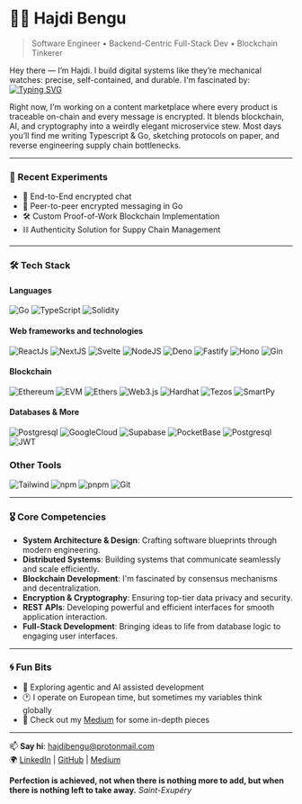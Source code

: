 # 👨‍🚀 Hajdi Bengu

> Software Engineer • Backend-Centric Full-Stack Dev • Blockchain Tinkerer

Hey there — I’m Hajdi. I build digital systems like they’re mechanical watches: precise, self-contained, and durable.  I'm fascinated by:[![Typing SVG](https://readme-typing-svg.demolab.com?font=Blimone&duration=4000&pause=1000&color=22BB88&width=800&lines=Systems+that+scale+without+panicking;Networks+that+self-heal+like+magic;Code+that+survives+a+refactor+storm;Encrypted+apps+that+even+I+can’t+break;Blockchains+that+don’t+need+trust+to+work;Peer-to-peer+networks+that+talk+behind+my+back;Smart+contracts+that+don’t+blow+up+gas;Architectures+clean+enough+to+frame;Minimal+schemas+with+maximum+zen;Microservices+that+act+like+adults;Error+handling+that+doesn’t+blame+me;Transactions+that+commit+to+their+choices;Logs+that+tell+the+truth+and+nothing+but;Interfaces+that+don’t+leak+their+feelings;Go+routines+that+know+when+to+stop;Code+comments+that+age+gracefully;Consensus+without+drama;Trustless+systems+you+can+trust;Data+flows+like+tea+through+a+ceramic+pot)](https://git.io/typing-svg)

Right now, I’m working on a content marketplace where every product is traceable on-chain and every message is encrypted. It blends blockchain, AI, and cryptography into a weirdly elegant microservice stew.  Most days you’ll find me writing Typescript & Go, sketching protocols on paper, and reverse engineering supply chain bottlenecks.

---

### 🧪 Recent Experiments
- 🔐 End-to-End encrypted chat
- 📡 Peer-to-peer encrypted messaging in Go
- 🛠️ Custom Proof-of-Work Blockchain Implementation
- ⛓️ Authenticity Solution for Suppy Chain Management 

---

### 🛠️ Tech Stack
 
#### Languages
![Go](https://img.shields.io/badge/-Go-00ADD8?logo=go&style=for-the-badge&logoColor=white) ![TypeScript](https://img.shields.io/badge/-TypeScript-3178C6?logo=Typescript&style=for-the-badge&logoColor=white) ![Solidity](https://img.shields.io/badge/-Solidity-363636?logo=solidity&style=for-the-badge&logoColor=white) 

#### Web frameworks and technologies
![ReactJs](https://img.shields.io/badge/-React-61DAFB?logo=React&style=for-the-badge&logoColor=34495E) ![NextJS](https://img.shields.io/badge/-Next%20JS-000000?logo=Next.js&style=for-the-badge&logoColor=white) ![Svelte](https://img.shields.io/badge/-Svelte-FF3E00?logo=Svelte&style=for-the-badge&logoColor=white) ![NodeJS](https://img.shields.io/badge/-Node%20JS-339933?logo=Node.js&style=for-the-badge&logoColor=black) ![Deno](https://img.shields.io/badge/-Deno-70FFAF?logo=Deno&style=for-the-badge&logoColor=black) ![Fastify](https://img.shields.io/badge/-Fastify-000000?logo=Fastify&style=for-the-badge) ![Hono](https://img.shields.io/badge/-Hono-000000?logo=Hono&style=for-the-badge)  ![Gin](https://img.shields.io/badge/-Gin-white?logo=Gin&style=for-the-badge)

#### Blockchain
![Ethereum](https://img.shields.io/badge/-Ethereum-3C3C3D?logo=Ethereum&style=for-the-badge) ![EVM](https://img.shields.io/badge/-EVM-white?style=for-the-badge) ![Ethers](https://img.shields.io/badge/-Ethers-2535A0?logo=Ethers&style=for-the-badge) ![Web3.js](https://img.shields.io/badge/-Web3%20JS-white?logo=Web3.js&style=for-the-badge&logoColor=F16822) ![Hardhat](https://img.shields.io/badge/-Hardhat-F7DF1E?&style=for-the-badge) ![Tezos](https://img.shields.io/badge/-Tezos-0F61FF?&style=for-the-badge) ![SmartPy](https://img.shields.io/badge/-SmartPy-blue?&style=for-the-badge)

#### Databases & More
![Postgresql](https://img.shields.io/badge/-Postgresql-4169E1?logo=PostgreSQL&style=for-the-badge&logoColor=white) ![GoogleCloud](https://img.shields.io/badge/-Google%20Cloud-white?logo=GoogleCloud&style=for-the-badge&logoColor=4285F4) ![Supabase](https://img.shields.io/badge/-Supabase-3FCF8E?logo=Supabase&style=for-the-badge&logoColor=black) ![PocketBase](https://img.shields.io/badge/-PocketBase-B8DBE4?logo=PocketBase&style=for-the-badge&logoColor=black) ![Postgresql](https://img.shields.io/badge/-Vercel-000000?logo=VErcel&style=for-the-badge) ![JWT](https://img.shields.io/badge/-JWT-000000?logo=JsonWebTokens&style=for-the-badge)


### Other Tools
![Tailwind](https://img.shields.io/badge/-Tailwind-06B6D4?logo=tailwindcss&style=for-the-badge&logoColor=black)  ![npm](https://img.shields.io/badge/-npm-CB3837?logo=npm&style=for-the-badge) ![pnpm](https://img.shields.io/badge/-pnpm-gray?logo=pnpm&style=for-the-badge&logoColor=F69220) ![Git](https://img.shields.io/badge/-Git-F05032?logo=git&style=for-the-badge&logoColor=white)

---

### 🎖️ Core Competencies
* **System Architecture & Design**: Crafting software blueprints through modern engineering.
* **Distributed Systems**: Building systems that communicate seamlessly and scale efficiently.
* **Blockchain Development**: I'm fascinated by consensus mechanisms and decentralization.
* **Encryption & Cryptography**: Ensuring top-tier data privacy and security.
* **REST APIs**: Developing powerful and efficient interfaces for smooth application interaction.
* **Full-Stack Development**: Bringing ideas to life from database logic to engaging user interfaces.

---

### 🌀 Fun Bits
- 🌌 Exploring agentic and AI assisted development
- 🕐 I operate on European time, but sometimes my variables think globally  
- 📖 Check out my [Medium](https://medium.com/@hajdibengu) for some in-depth pieces

---

📫 **Say hi**: hajdibengu@protonmail.com  
🌍 [LinkedIn](https://linkedin.com/in/hajdi-bengu) | [GitHub](https://github.com/HajdiBengu) | [Medium](https://medium.com/@hajdibengu)

**Perfection is achieved, not when there is nothing more to add, but when there is nothing left to take away.** <em>Saint-Exupéry</em>
